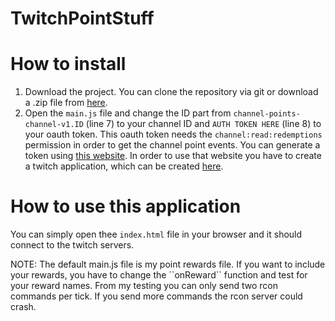 # TwitchPointStuff

# How to install
1. Download the project. You can clone the repository via git or download a .zip file from [here](https://github.com/derNiklaas/TwitchPointStuff/archive/master.zip).
2. Open the ``main.js`` file and change the ID part from ``channel-points-channel-v1.ID`` (line 7) to your channel ID and ``AUTH TOKEN HERE`` (line 8) to your oauth token. This oauth token needs the ``channel:read:redemptions`` permission in order to get the channel point events. You can generate a token using [this website](https://twitchapps.com/tokengen/#). In order to use that website you have to create a twitch application, which can be created [here](https://dev.twitch.tv/console/apps/create).

# How to use this application
You can simply open thee ``index.html`` file in your browser and it should connect to the twitch servers.

NOTE: The default main.js file is my point rewards file. If you want to include your rewards, you have to change the ´`onReward`` function and test for your reward names. From my testing you can only send two rcon commands per tick. If you send more commands the rcon server could crash.
